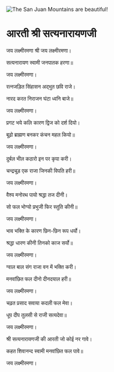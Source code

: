 ![The San Juan Mountains are beautiful!](lib/images/img.png "San Juan Mountains")

#  आरती श्री सत्यनारायणजी 

जय लक्ष्मीरमणा श्री जय लक्ष्मीरमणा।

सत्यनारायण स्वामी जनपातक हरणा॥

जय लक्ष्मीरमणा।

रत्नजड़ित सिंहासन अद्भुत छवि राजे।

नारद करत निराजन घंटा ध्वनि बाजे॥

जय लक्ष्मीरमणा।

प्रगट भये कलि कारण द्विज को दर्श दियो।

बूढ़ो ब्राह्मण बनकर कंचन महल कियो॥

जय लक्ष्मीरमणा।

दुर्बल भील कठारो इन पर कृपा करी।

चन्द्रचूड़ एक राजा जिनकी विपति हरी॥

जय लक्ष्मीरमणा।

वैश्य मनोरथ पायो श्रद्धा तज दीनी।

सो फल भोग्यो प्रभुजी फिर स्तुति कीनी॥

जय लक्ष्मीरमणा।

भाव भक्ति के कारण छिन-छिन रूप धर्यो।

श्रद्धा धारण कीनी तिनको काज सर्यो॥

जय लक्ष्मीरमणा।

ग्वाल बाल संग राजा वन में भक्ति करी।

मनवांछित फल दीनो दीनदयाल हरी॥

जय लक्ष्मीरमणा।

चढ़त प्रसाद सवाया कदली फल मेवा।

धूप दीप तुलसी से राजी सत्यदेवा॥

जय लक्ष्मीरमणा।

श्री सत्यनारायणजी की आरती जो कोई नर गावे।

कहत शिवानन्द स्वामी मनवांछित फल पावे॥

जय लक्ष्मीरमणा।

